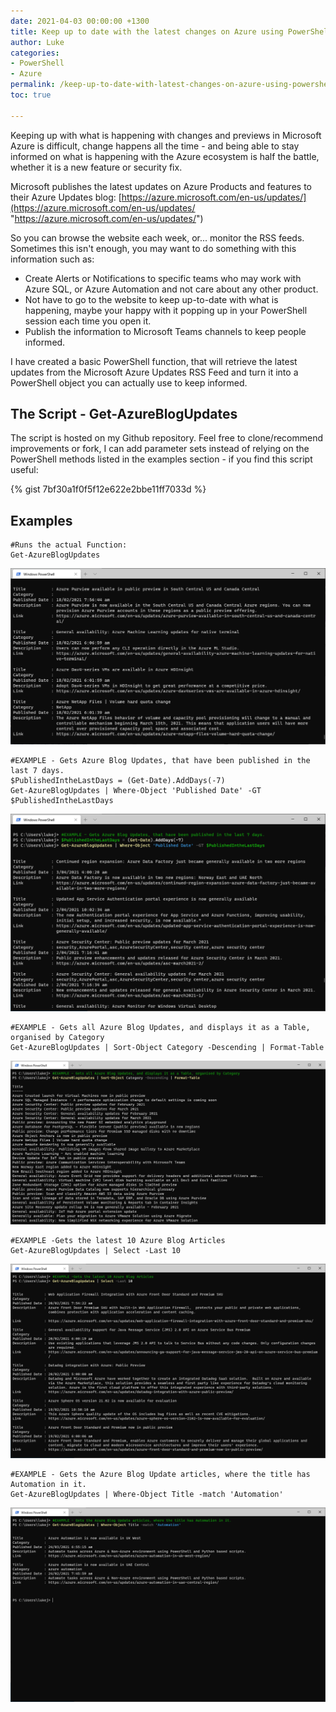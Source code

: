 ```yaml
---
date: 2021-04-03 00:00:00 +1300
title: Keep up to date with the latest changes on Azure using PowerShell
author: Luke
categories:
- PowerShell
- Azure
permalink: /keep-up-to-date-with-latest-changes-on-azure-using-powershell
toc: true

---
```

Keeping up with what is happening with changes and previews in Microsoft Azure is difficult, change happens all the time - and being able to stay informed on what is happening with the Azure ecosystem is half the battle, whether it is a new feature or security fix.

Microsoft publishes the latest updates on Azure Products and features to their Azure Updates blog: [https://azure.microsoft.com/en-us/updates/](https://azure.microsoft.com/en-us/updates/ "https://azure.microsoft.com/en-us/updates/")

So you can browse the website each week, or... monitor the RSS feeds. Sometimes this isn't enough, you may want to do something with this information such as:

* Create Alerts or Notifications to specific teams who may work with Azure SQL, or Azure Automation and not care about any other product.
* Not have to go to the website to keep up-to-date with what is happening, maybe your happy with it popping up in your PowerShell session each time you open it.
* Publish the information to Microsoft Teams channels to keep people informed.

I have created a basic PowerShell function, that will retrieve the latest updates from the Microsoft Azure Updates RSS Feed and turn it into a PowerShell object you can actually use to keep informed.


## The Script - Get-AzureBlogUpdates

The script is hosted on my Github repository. Feel free to clone/recommend improvements or fork, I can add parameter sets instead of relying on the PowerShell methods listed in the examples section - if you find this script useful:

{% gist 7bf30a1f0f5f12e622e2bbe11ff7033d %}

## Examples

    #Runs the actual Function:
    Get-AzureBlogUpdates

![](/uploads/windowsterminal_5oqnizj8ko.png)

    #EXAMPLE - Gets Azure Blog Updates, that have been published in the last 7 days.
    $PublishedIntheLastDays = (Get-Date).AddDays(-7)
    Get-AzureBlogUpdates | Where-Object 'Published Date' -GT $PublishedIntheLastDays

![](/uploads/windowsterminal_duphvuiqpz.png)

    #EXAMPLE - Gets all Azure Blog Updates, and displays it as a Table, organised by Category
    Get-AzureBlogUpdates | Sort-Object Category -Descending | Format-Table

![](/uploads/windowsterminal_xrskcraov0.png)

    #EXAMPLE -Gets the latest 10 Azure Blog Articles
    Get-AzureBlogUpdates | Select -Last 10

![Get-AzureBlogUpdates - Select Last 10 Articles](/uploads/windowsterminal_bxxy0lnrjc.png "Get-AzureBlogUpdates - Select Last 10 Articles")

    #EXAMPLE - Gets the Azure Blog Update articles, where the title has Automation in it.
    Get-AzureBlogUpdates | Where-Object Title -match 'Automation'

![Get-AzureBlogUpdates - Title matches Automation](/uploads/windowsterminal_qitgwrqfm9.png "Get-AzureBlogUpdates - Title matches Automation")